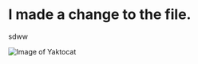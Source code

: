 # I made a change to the file.

sdww

![Image of Yaktocat](https://octodex.github.com/images/yaktocat.png)
